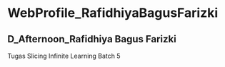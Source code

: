 # WebProfile_RafidhiyaBagusFarizki
## D_Afternoon_Rafidhiya Bagus Farizki
Tugas Slicing Infinite Learning Batch 5

